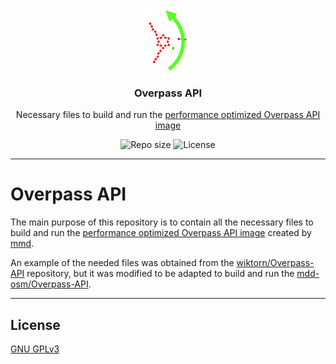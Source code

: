 <p align="center">
  <picture>
    <source media="(prefers-color-scheme: dark)" srcset="media/overpass-logo-dark.png" width="100">
    <source media="(prefers-color-scheme: light)" srcset="media/overpass-logo-light.png" width="100">
    <img alt="Overpass API - Necessary files to build and run the performance optimized Overpass API image" src="media/overpass-logo-dark.png" width="100">
  </picture>
</p>
<h3 align="center">Overpass API</h3>
<p align="center">Necessary files to build and run the <a href="https://github.com/mmd-osm/Overpass-API/tree/test7591">performance optimized Overpass API image</a><p>
<p align="center">
    <img src="https://img.shields.io/github/repo-size/lhbelfanti/overpass-api?label=Repo%20size" alt="Repo size" />
    <img src="https://img.shields.io/github/license/lhbelfanti/overpass-api?label=License" alt="License" />
</p>

---
# Overpass API

The main purpose of this repository is to contain all the necessary files to build and run the [performance optimized Overpass API image](https://github.com/mmd-osm/Overpass-API/tree/test7591) created by [mmd](https://github.com/mmd-osm).

An example of the needed files was obtained from the [wiktorn/Overpass-API](https://github.com/wiktorn/Overpass-API) repository, but it was modified to be adapted to build and run the [mdd-osm/Overpass-API](https://github.com/mmd-osm/Overpass-API).

---
## License
[GNU GPLv3](https://choosealicense.com/licenses/gpl-3.0/)
